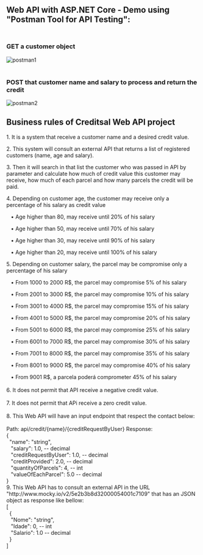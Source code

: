 <h2> Web API with ASP.NET Core - Demo using "Postman Tool for API Testing":<br/><br/></h2><h3>GET a customer object</h3>

![postman1](https://user-images.githubusercontent.com/9018950/113656820-05f0ba80-9673-11eb-84a5-83a495b99d8f.png)
<br/><br/><h3>POST that customer name and salary to process and return the credit </h3>
![postman2](https://user-images.githubusercontent.com/9018950/113656834-0c7f3200-9673-11eb-88c9-6801d1fe9098.png)
<br/>
<h2>Business rules of Creditsal Web API project</h2>

<p>1. It is a system that receive a customer name and a desired credit value.

<p>2. This system will consult an external API that returns a list of registered customers (name, age and salary).

<p>3. Then it will search in that list the customer who was passed in API by parameter and calculate how much of credit value this customer may receive, how much of each parcel and how many parcels the credit will be paid.

<p>4. Depending on customer age, the customer may receive only a percentage of his salary as credit value
	<p>&nbsp;&nbsp;&nbsp;•	Age higher than 80, may receive until 20% of his salary
	<p>&nbsp;&nbsp;&nbsp;•	Age higher than 50, may receive until 70% of his salary
	<p>&nbsp;&nbsp;&nbsp;•	Age higher than 30, may receive until 90% of his salary
	<p>&nbsp;&nbsp;&nbsp;•	Age higher than 20, may receive until 100% of his salary

<p>5. Depending on customer salary, the parcel may be compromise only a percentage of his salary
	<p>&nbsp;&nbsp;&nbsp;•	From 1000 to 2000 R$, the parcel may compromise 5% of his salary
	<p>&nbsp;&nbsp;&nbsp;•	From 2001 to 3000 R$, the parcel may compromise 10% of his salary
	<p>&nbsp;&nbsp;&nbsp;•	From 3001 to 4000 R$, the parcel may compromise 15% of his salary
	<p>&nbsp;&nbsp;&nbsp;•	From 4001 to 5000 R$, the parcel may compromise 20% of his salary
	<p>&nbsp;&nbsp;&nbsp;•	From 5001 to 6000 R$, the parcel may compromise 25% of his salary
	<p>&nbsp;&nbsp;&nbsp;•	From 6001 to 7000 R$, the parcel may compromise 30% of his salary
	<p>&nbsp;&nbsp;&nbsp;•	From 7001 to 8000 R$, the parcel may compromise 35% of his salary
	<p>&nbsp;&nbsp;&nbsp;•	From 8001 to 9000 R$, the parcel may compromise 40% of his salary
	<p>&nbsp;&nbsp;&nbsp;•	From 9001 R$, a parcela poderá comprometer 45% of his salary
<br/><br/>
6. It does not permit that API receive a negative credit value.
<br/><br/>
7. It does not permit that APi receive a zero credit value.
<br/><br/>
8. This Web API will have an input endpoint that respect the contact below:
<br/><br/>
Path: api/credit/{name}/{creditRequestByUser}
Response: 
<br/>{
<br/>&nbsp;    "name": "string",
<br/>&nbsp;&nbsp;    "salary": 1.0, -- decimal
<br/>&nbsp;&nbsp;    "creditRequestByUser": 1.0, -- decimal
<br/>&nbsp;&nbsp;    "creditProvided": 2.0, -- decimal
<br/>&nbsp;&nbsp;    "quantityOfParcels": 4,  -- int
<br/>&nbsp;&nbsp;    "valueOfEachParcel": 5.0 -- decimal
<br/>}

<br/>
9. This Web API has to consult an external API in the URL "http://www.mocky.io/v2/5e2b3b8d32000054001c7109" that has an JSON object as response like bellow:
<br/>[
<br/>&nbsp;                {
<br/>&nbsp;&nbsp;                                "Nome": "string",
<br/>&nbsp;&nbsp;                                "Idade": 0, -- int
<br/>&nbsp;&nbsp;                                "Salario": 1.0 -- decimal
<br/>&nbsp;                }
<br/>]
